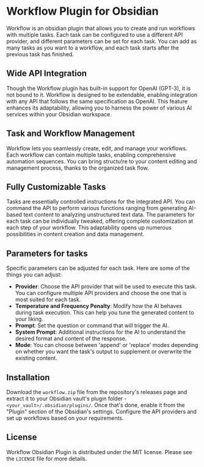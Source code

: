 # Workflow Plugin for Obsidian

Workflow is an obsidian plugin that allows you to create and run workflows with multiple tasks. Each task can be configured to use a different API provider, and different parameters can be set for each task. You can add as many tasks as you want to a workflow, and each task starts after the previous task has finished.

## Wide API Integration
Though the Workflow plugin has built-in support for OpenAI (GPT-3), it is not bound to it. Workflow is designed to be extendable, enabling integration with any API that follows the same specification as OpenAI. This feature enhances its adaptability, allowing you to harness the power of various AI services within your Obsidian workspace.

## Task and Workflow Management
Workflow lets you seamlessly create, edit, and manage your workflows. Each workflow can contain multiple tasks, enabling comprehensive automation sequences. You can bring structu!re to your content editing and management process, thanks to the organized task flow.

## Fully Customizable Tasks
Tasks are essentially controlled instructions for the integrated API. You can command the API to perform various functions ranging from generating AI-based text content to analyzing unstructured text data. The parameters for each task can be individually tweaked, offering complete customization at each step of your workflow. This adaptability opens up numerous possibilities in content creation and data management.

## Parameters for tasks

Specific parameters can be adjusted for each task. Here are some of the things you can adjust:

- **Provider**: Choose the API provider that will be used to execute this task. You can configure multiple API providers and choose the one that is most suited for each task.
- **Temperature and Frequency Penalty**: Modify how the AI behaves during task execution. This can help you tune the generated content to your liking.
- **Prompt**: Set the question or command that will trigger the AI.
- **System Prompt**: Additional instructions for the AI to understand the desired format and content of the response.
- **Mode**: You can choose between 'append' or 'replace' modes depending on whether you want the task's output to supplement or overwrite the existing content.

## Installation

Download the `workflow.zip` file from the repository's releases page and extract it to your Obsidian vault's plugin folder - `<your_vault>/.obsidian/plugins/`. Once that's done, enable it from the "Plugin" section of the Obsidian's settings. Configure the API providers and set up workflows based on your requirements.

## License

Workflow Obsidian Plugin is distributed under the MIT license. Please see the `LICENSE` file for more details.

